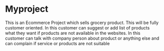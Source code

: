 # Myproject
This is an Ecommerce Project which sells grocery product. This will be fully customer oriented. In this customer can suggest or add list of products what they want if products are not available in the websites. In this customer can talk with company person about product or anything else and can complain if service or products are not suitable
